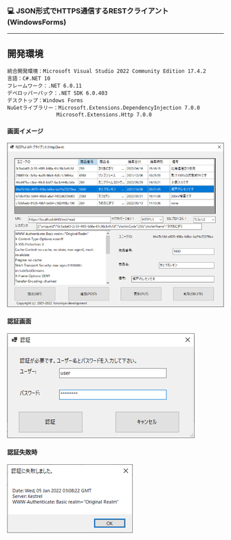 ﻿### :computer: JSON形式でHTTPS通信するRESTクライアント(WindowsForms)
___

## 開発環境  

```
統合開発環境：Microsoft Visual Studio 2022 Community Edition 17.4.2  
言語：C#.NET 10  
フレームワーク：.NET 6.0.11  
デベロッパーパック：.NET SDK 6.0.403  
デスクトップ：Windows Forms  
NuGetライブラリー：Microsoft.Extensions.DependencyInjection 7.0.0  
                Microsoft.Extensions.Http 7.0.0  

```

#### 画面イメージ  
![Img](ReadmeImg.png)  

#### 認証画面  
![Img2](ReadmeImg2.png)  

#### 認証失敗時  
![Img3](ReadmeImg3.png)  
